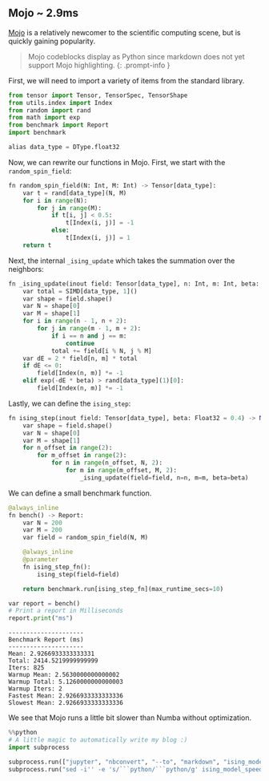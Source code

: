 ## Mojo ~ 2.9ms
[Mojo](https://docs.modular.com/mojo/) is a relatively newcomer to the scientific computing scene, but is quickly gaining popularity.

> Mojo codeblocks display as Python since markdown does not yet support Mojo highlighting.
{: .prompt-info }

First, we will need to import a variety of items from the standard library.


```python
from tensor import Tensor, TensorSpec, TensorShape
from utils.index import Index
from random import rand
from math import exp
from benchmark import Report
import benchmark

alias data_type = DType.float32
```

Now, we can rewrite our functions in Mojo. First, we start with the `random_spin_field`:


```python
fn random_spin_field(N: Int, M: Int) -> Tensor[data_type]:
    var t = rand[data_type](N, M)
    for i in range(N):
        for j in range(M):
            if t[i, j] < 0.5:
                t[Index(i, j)] = -1
            else:
                t[Index(i, j)] = 1
    return t
```

Next, the internal `_ising_update` which takes the summation over the neighbors:


```python
fn _ising_update(inout field: Tensor[data_type], n: Int, m: Int, beta: Float32) -> None:
    var total = SIMD[data_type, 1]()
    var shape = field.shape()
    var N = shape[0]
    var M = shape[1]
    for i in range(n - 1, n + 2):
        for j in range(m - 1, m + 2):
            if i == n and j == m:
                continue
            total += field[i % N, j % M]
    var dE = 2 * field[n, m] * total
    if dE <= 0:
        field[Index(n, m)] *= -1
    elif exp(-dE * beta) > rand[data_type](1)[0]:
        field[Index(n, m)] *= -1
```

Lastly, we can define the `ising_step`:


```python
fn ising_step(inout field: Tensor[data_type], beta: Float32 = 0.4) -> None:
    var shape = field.shape()
    var N = shape[0]
    var M = shape[1]
    for n_offset in range(2):
        for m_offset in range(2):
            for n in range(n_offset, N, 2):
                for m in range(m_offset, M, 2):
                    _ising_update(field=field, n=n, m=m, beta=beta)
```

We can define a small benchmark function.


```python
@always_inline
fn bench() -> Report:
    var N = 200
    var M = 200
    var field = random_spin_field(N, M)

    @always_inline
    @parameter
    fn ising_step_fn():
        ising_step(field=field)

    return benchmark.run[ising_step_fn](max_runtime_secs=10)

var report = bench()
# Print a report in Milliseconds
report.print("ms")
```

    ---------------------
    Benchmark Report (ms)
    ---------------------
    Mean: 2.9266933333333331
    Total: 2414.5219999999999
    Iters: 825
    Warmup Mean: 2.5630000000000002
    Warmup Total: 5.1260000000000003
    Warmup Iters: 2
    Fastest Mean: 2.9266933333333336
    Slowest Mean: 2.9266933333333336
    


We see that Mojo runs a little bit slower than Numba without optimization.


```python
%%python
# A little magic to automatically write my blog :)
import subprocess

subprocess.run(["jupyter", "nbconvert", "--to", "markdown", "ising_model_speed_2.ipynb"])
subprocess.run("sed -i'' -e 's/```python/```python/g' ising_model_speed_2.md", shell=True)
```
